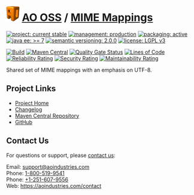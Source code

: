 # [<img src="ao-logo.png" alt="AO Logo" width="35" height="40">](https://github.com/ao-apps) [AO OSS](https://github.com/ao-apps/ao-oss) / [MIME Mappings](https://github.com/ao-apps/ao-mime-mappings)

[![project: current stable](https://oss.aoapps.com/ao-badges/project-current-stable.svg)](https://aoindustries.com/life-cycle#project-current-stable)
[![management: production](https://oss.aoapps.com/ao-badges/management-production.svg)](https://aoindustries.com/life-cycle#management-production)
[![packaging: active](https://oss.aoapps.com/ao-badges/packaging-active.svg)](https://aoindustries.com/life-cycle#packaging-active)  
[![java ee: &gt;= 7](https://oss.aoapps.com/ao-badges/javaee-7.svg)](https://docs.oracle.com/javaee/7/)
[![semantic versioning: 2.0.0](https://oss.aoapps.com/ao-badges/semver-2.0.0.svg)](http://semver.org/spec/v2.0.0.html)
[![license: LGPL v3](https://oss.aoapps.com/ao-badges/license-lgpl-3.0.svg)](https://www.gnu.org/licenses/lgpl-3.0)

[![Build](https://github.com/ao-apps/ao-mime-mappings/workflows/Build/badge.svg?branch=master)](https://github.com/ao-apps/ao-mime-mappings/actions?query=workflow%3ABuild)
[![Maven Central](https://maven-badges.herokuapp.com/maven-central/com.aoapps/ao-mime-mappings/badge.svg)](https://maven-badges.herokuapp.com/maven-central/com.aoapps/ao-mime-mappings)
[![Quality Gate Status](https://sonarcloud.io/api/project_badges/measure?branch=master&project=com.aoapps%3Aao-mime-mappings&metric=alert_status)](https://sonarcloud.io/dashboard?branch=master&id=com.aoapps%3Aao-mime-mappings)
[![Lines of Code](https://sonarcloud.io/api/project_badges/measure?branch=master&project=com.aoapps%3Aao-mime-mappings&metric=ncloc)](https://sonarcloud.io/component_measures?branch=master&id=com.aoapps%3Aao-mime-mappings&metric=ncloc)  
[![Reliability Rating](https://sonarcloud.io/api/project_badges/measure?branch=master&project=com.aoapps%3Aao-mime-mappings&metric=reliability_rating)](https://sonarcloud.io/component_measures?branch=master&id=com.aoapps%3Aao-mime-mappings&metric=Reliability)
[![Security Rating](https://sonarcloud.io/api/project_badges/measure?branch=master&project=com.aoapps%3Aao-mime-mappings&metric=security_rating)](https://sonarcloud.io/component_measures?branch=master&id=com.aoapps%3Aao-mime-mappings&metric=Security)
[![Maintainability Rating](https://sonarcloud.io/api/project_badges/measure?branch=master&project=com.aoapps%3Aao-mime-mappings&metric=sqale_rating)](https://sonarcloud.io/component_measures?branch=master&id=com.aoapps%3Aao-mime-mappings&metric=Maintainability)

Shared set of MIME mappings with an emphasis on UTF-8.

## Project Links
* [Project Home](https://oss.aoapps.com/mime-mappings/)
* [Changelog](https://oss.aoapps.com/mime-mappings/changelog)
* [Maven Central Repository](https://central.sonatype.com/search?namespace=com.aoapps&q=a%3Aao-mime-mappings)
* [GitHub](https://github.com/ao-apps/ao-mime-mappings)

## Contact Us
For questions or support, please [contact us](https://aoindustries.com/contact):

Email: [support@aoindustries.com](mailto:support@aoindustries.com)  
Phone: [1-800-519-9541](tel:1-800-519-9541)  
Phone: [+1-251-607-9556](tel:+1-251-607-9556)  
Web: https://aoindustries.com/contact
